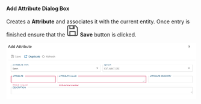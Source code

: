 #### Add Attribute Dialog Box

Creates a **Attribute** and associates it with the current entity.  Once entry is finished ensure that the <img class="icon-inline" src="images/svg-icons/save.svg" /> **Save** button is clicked.

![Add Attribute Dialog Box -mtb-20-image](images/bimlflex-app-dialog-add-attribute.png "Add Attribute Dialog Box")
